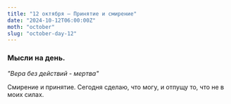 ```yaml
---
title: "12 октября – Принятие и смирение"
date: "2024-10-12T06:00:00Z"
moth: "october"
slug: "october-day-12"
---
```


### Мысли на день. 
_"Вера без действий - мертва"_

Смирение и принятие. Сегодня сделаю, что могу, и отпущу то, что не в моих силах.
